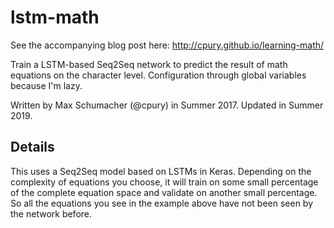 # lstm-math

See the accompanying blog post here: http://cpury.github.io/learning-math/

Train a LSTM-based Seq2Seq network to predict the result of math equations on
the character level.
Configuration through global variables because I'm lazy.

Written by Max Schumacher (@cpury) in Summer 2017. Updated in Summer 2019.

## Details

This uses a Seq2Seq model based on LSTMs in Keras. Depending on the complexity
of equations you choose, it will train on some small percentage of the complete
equation space and validate on another small percentage. So all the equations you
see in the example above have not been seen by the network before.
